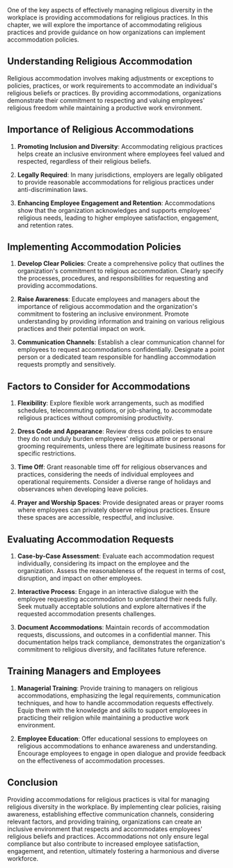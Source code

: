 
One of the key aspects of effectively managing religious diversity in the workplace is providing accommodations for religious practices. In this chapter, we will explore the importance of accommodating religious practices and provide guidance on how organizations can implement accommodation policies.

Understanding Religious Accommodation
-------------------------------------

Religious accommodation involves making adjustments or exceptions to policies, practices, or work requirements to accommodate an individual's religious beliefs or practices. By providing accommodations, organizations demonstrate their commitment to respecting and valuing employees' religious freedom while maintaining a productive work environment.

Importance of Religious Accommodations
--------------------------------------

1. **Promoting Inclusion and Diversity**: Accommodating religious practices helps create an inclusive environment where employees feel valued and respected, regardless of their religious beliefs.

2. **Legally Required**: In many jurisdictions, employers are legally obligated to provide reasonable accommodations for religious practices under anti-discrimination laws.

3. **Enhancing Employee Engagement and Retention**: Accommodations show that the organization acknowledges and supports employees' religious needs, leading to higher employee satisfaction, engagement, and retention rates.

Implementing Accommodation Policies
-----------------------------------

1. **Develop Clear Policies**: Create a comprehensive policy that outlines the organization's commitment to religious accommodation. Clearly specify the processes, procedures, and responsibilities for requesting and providing accommodations.

2. **Raise Awareness**: Educate employees and managers about the importance of religious accommodation and the organization's commitment to fostering an inclusive environment. Promote understanding by providing information and training on various religious practices and their potential impact on work.

3. **Communication Channels**: Establish a clear communication channel for employees to request accommodations confidentially. Designate a point person or a dedicated team responsible for handling accommodation requests promptly and sensitively.

Factors to Consider for Accommodations
--------------------------------------

1. **Flexibility**: Explore flexible work arrangements, such as modified schedules, telecommuting options, or job-sharing, to accommodate religious practices without compromising productivity.

2. **Dress Code and Appearance**: Review dress code policies to ensure they do not unduly burden employees' religious attire or personal grooming requirements, unless there are legitimate business reasons for specific restrictions.

3. **Time Off**: Grant reasonable time off for religious observances and practices, considering the needs of individual employees and operational requirements. Consider a diverse range of holidays and observances when developing leave policies.

4. **Prayer and Worship Spaces**: Provide designated areas or prayer rooms where employees can privately observe religious practices. Ensure these spaces are accessible, respectful, and inclusive.

Evaluating Accommodation Requests
---------------------------------

1. **Case-by-Case Assessment**: Evaluate each accommodation request individually, considering its impact on the employee and the organization. Assess the reasonableness of the request in terms of cost, disruption, and impact on other employees.

2. **Interactive Process**: Engage in an interactive dialogue with the employee requesting accommodation to understand their needs fully. Seek mutually acceptable solutions and explore alternatives if the requested accommodation presents challenges.

3. **Document Accommodations**: Maintain records of accommodation requests, discussions, and outcomes in a confidential manner. This documentation helps track compliance, demonstrates the organization's commitment to religious diversity, and facilitates future reference.

Training Managers and Employees
-------------------------------

1. **Managerial Training**: Provide training to managers on religious accommodations, emphasizing the legal requirements, communication techniques, and how to handle accommodation requests effectively. Equip them with the knowledge and skills to support employees in practicing their religion while maintaining a productive work environment.

2. **Employee Education**: Offer educational sessions to employees on religious accommodations to enhance awareness and understanding. Encourage employees to engage in open dialogue and provide feedback on the effectiveness of accommodation processes.

Conclusion
----------

Providing accommodations for religious practices is vital for managing religious diversity in the workplace. By implementing clear policies, raising awareness, establishing effective communication channels, considering relevant factors, and providing training, organizations can create an inclusive environment that respects and accommodates employees' religious beliefs and practices. Accommodations not only ensure legal compliance but also contribute to increased employee satisfaction, engagement, and retention, ultimately fostering a harmonious and diverse workforce.
